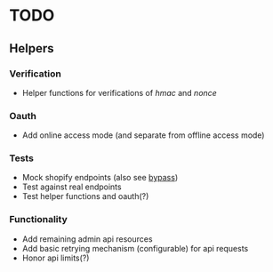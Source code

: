 # TODO

## Helpers

### Verification

+ Helper functions for verifications of *hmac* and *nonce*

### Oauth

+ Add online access mode (and separate from offline access mode)

### Tests

+ Mock shopify endpoints (also see [bypass](https://github.com/PSPDFKit-labs/bypass))
+ Test against real endpoints
+ Test helper functions and oauth(?)

### Functionality

+ Add remaining admin api resources
+ Add basic retrying mechanism (configurable) for api requests
+ Honor api limits(?)
